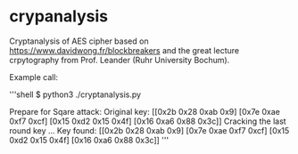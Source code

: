 # crypanalysis
Cryptanalysis of AES cipher based on https://www.davidwong.fr/blockbreakers and the great lecture crpytography from Prof. Leander (Ruhr University Bochum).

Example call:

'''shell
$ python3 ./cryptanalysis.py

Prepare for Sqare attack: 
Original key: 
 [[0x2b 0x28 0xab 0x9]
 [0x7e 0xae 0xf7 0xcf]
 [0x15 0xd2 0x15 0x4f]
 [0x16 0xa6 0x88 0x3c]]
Cracking the last round key ...
Key found: 
 [[0x2b 0x28 0xab 0x9]
 [0x7e 0xae 0xf7 0xcf]
 [0x15 0xd2 0x15 0x4f]
 [0x16 0xa6 0x88 0x3c]]
'''
